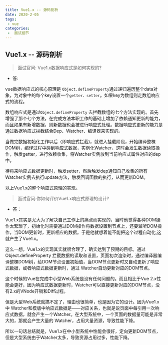 ```yaml
---
title: Vue1.x -- 源码剖析
date: 2020-2-05
tags:
 - vue
categories:
 -  面试细节
---      
```


## Vue1.x -- 源码剖析   

> 面试官问: Vue1.x数据响应式是如何实现的?    


+ 答:   

vue数据响应式的核心原理是 `Object.defineProperty`通过递归遍历整个data对象，为对象中的每个key设置一个`getter、setter`。如果key为数组则走数组响应式的流程。   

数组响应式是通过`Object.defineProperty` 去拦截数组的七个方法实现的。首先增强了那个七个方法，在完成方法本职工作的基础上增加了依赖通知更新的能力，而且如果有新增数据，则新数据也会被进行响应式处理。数据响应式更新的能力是通过数据响应式拦截结合Dep、Watcher、编译器来实现的。  

当做完数据初始化工作以后〈即响应式拦截)，就进入挂载阶段，开始编译整棵DOM树，编译过程中碰到响应式数据，实例化Watcher，这时会发生数据读取操作，触发getter，进行依赖收集，将Watcher实例放到当前响应式属性对应的dep中。  

待将来响应式数据更新时，触发setter，然后触发dep通知自己收集的所有Watcher实例去执行update方法，触发回调函数的执行，从而更新DOM。   
       
以上Vue1.x的整个响应式原理的实现。    


> 面试官问:你如何评价Vue1.x响应式原理的设计?    


+  答：  

Vue1.x其实是尤大为了解决自己工作上的痛点而实现的，当时他觉得各种DOM操作太繁琐了，初始化时需要通过DOM操作将数据设置到节点上，还要监听DOM操作，当DOM更新时，更新相应的数据。于是他就想着能不能把这个过程自动化,这就产生了Vue1.x。     

这么一想，Vue1.x的实现其实就很合理了，确实达到了预期的目标。通过Object.defineProperty 拦截数据的读取和设置，页面初次渲染时，通过编译器编译整棵DOM树，给DOM节点设置初始值，当DOM节点更新时又自动更新了响应式数据，或者响应式数据更新时，通过 Watcher自动更新对应的DOM节点。   

这个时候的Vue在完成中小型Web系统是没有任何问题的。而且相比于Vue 2.x性能会更好，因为响应式数据更新时，Watcher可以直接更新对应的DOM节点，没有2.x的VNode开销和Diff过程。    

但是大型Web系统就搞不定了，理由也很简单，也是因为它的设计。因为Vue1.x中 Watcher和模版中响应式数据是——对应关系，也就是说页面中每引用一次响应式数据，就会产生一个Watcher。在大型系统中，一个页面的数据量可能是非常大的，那就会产生大量的 Watcher，占用大量资源，导致性能下降。   

所以一句话总结就是，Vue1.x在中小型系统中性能会很好，定向更新DOM节点，但是大型系统由于Watcher太多，导致资源占用过多，性能下降。

